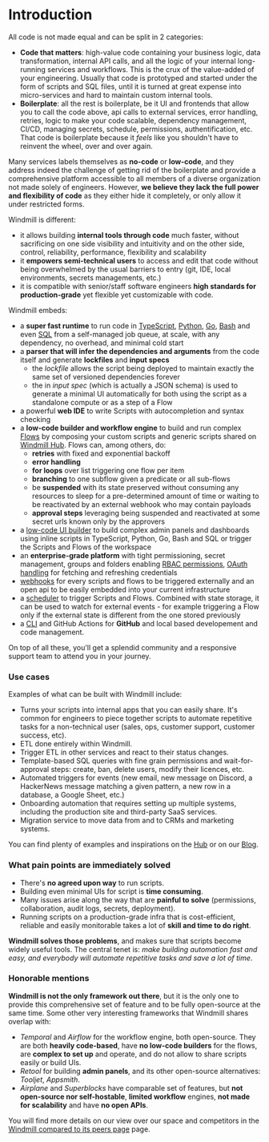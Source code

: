 # Introduction

All code is not made equal and can be split in 2 categories:

- **Code that matters**: high-value code containing your business logic, data
  transformation, internal API calls, and all the logic of your internal
  long-running services and workflows. This is the crux of the value-added of
  your engineering. Usually that code is prototyped and started under the form
  of scripts and SQL files, until it is turned at great expense into
  micro-services and hard to maintain custom internal tools.
- **Boilerplate**: all the rest is boilerplate, be it UI and frontends that
  allow you to call the code above, api calls to external services, error
  handling, retries, logic to make your code scalable, dependency management,
  CI/CD, managing secrets, schedule, permissions, authentification, etc. That
  code is boilerplate because it _feels_ like you shouldn't have to reinvent the
  wheel, over and over again.

Many services labels themselves as **no-code** or **low-code**, and they address
indeed the challenge of getting rid of the boilerplate and provide a
comprehensive platform accessible to all members of a diverse organization not
made solely of engineers. However, **we believe they lack the full power and
flexibility of code** as they either hide it completely, or only allow it under
restricted forms.

Windmill is different:

- it allows building **internal tools through code** much faster, without
  sacrificing on one side visibility and intuitivity and on the other side,
  control, reliability, performance, flexibility and scalability
- it **empowers semi-technical users** to access and edit that code without
  being overwhelmed by the usual barriers to entry (git, IDE, local
  environments, secrets managements, etc.)
- it is compatible with senior/staff software engineers **high standards for
  production-grade** yet flexible yet customizable with code.

Windmill embeds:

- a **super fast runtime** to run code in
  [TypeScript](./getting_started/0_scripts_quickstart/1_typescript_quickstart/index.md),
  [Python](./getting_started/0_scripts_quickstart/2_python_quickstart/index.md),
  [Go](./getting_started/0_scripts_quickstart/3_go_quickstart/index.md),
  [Bash](./getting_started/0_scripts_quickstart/4_bash_quickstart/index.md) and
  even [SQL](./getting_started/0_scripts_quickstart/5_sql_quickstart/index.md)
  from a self-managed job queue, at scale, with any dependency, no overhead, and
  minimal cold start
- a **parser that will infer the dependencies and arguments** from the code
  itself and generate **lockfiles** and **input specs**
  - the _lockfile_ allows the script being deployed to maintain exactly the same
    set of versioned dependencies forever
  - the in _input spec_ (which is actually a JSON schema) is used to generate a
    minimal UI automatically for both using the script as a standalone compute
    or as a step of a Flow
- a powerful **web IDE** to write Scripts with autocompletion and syntax
  checking
- a **low-code builder and workflow engine** to build and run complex
  [Flows](./getting_started/6_flows_quickstart/index.md) by composing your
  custom scripts and generic scripts shared on
  [Windmill Hub](https://hub.windmill.dev). Flows can, among others, do:
  - **retries** with fixed and exponential backoff
  - **error handling**
  - **for loops** over list triggering one flow per item
  - **branching** to one subflow given a predicate or all sub-flows
  - be **suspended** with its state preserved without consuming any resources to
    sleep for a pre-determined amount of time or waiting to be reactivated by an
    external webhook who may contain payloads
  - **approval steps** leveraging being suspended and reactivated at some secret
    urls known only by the approvers
- a [low-code UI builder](./getting_started/7_apps_quickstart/index.md) to build
  complex admin panels and dashboards using inline scripts in TypeScript,
  Python, Go, Bash and SQL or trigger the Scripts and Flows of the workspace
- an **enterprise-grade platform** with tight permissioning, secret management,
  groups and folders enabling
  [RBAC permissions](./reference/index.md#permissions-and-acl),
  [OAuth handling](./advanced/2_setup_oauth/index.md) for fetching and
  refreshing credentials
- [webhooks](./core_concepts/4_webhooks/index.md) for every scripts and flows to
  be triggered externally and an open api to be easily embedded into your
  current infrastructure
- a [scheduler](./core_concepts/5_schedules/index.md) to trigger Scripts and
  Flows. Combined with state storage, it can be used to watch for external
  events - for example triggering a Flow only if the external state is different
  from the one stored previously
- a [CLI](./advanced/3_cli/index.md) and GitHub Actions for **GitHub** and local
  based developement and code management.

On top of all these, you'll get a splendid community and a responsive support
team to attend you in your journey.

### Use cases

Examples of what can be built with Windmill include:

- Turns your scripts into internal apps that you can easily share. It's common
  for engineers to piece together scripts to automate repetitive tasks for a
  non-technical user (sales, ops, customer support, customer success, etc).
- ETL done entirely within Windmill.
- Trigger ETL in other services and react to their status changes.
- Template-based SQL queries with fine grain permissions and wait-for-approval
  steps: create, ban, delete users, modify their licences, etc.
- Automated triggers for events (new email, new message on Discord, a HackerNews
  message matching a given pattern, a new row in a database, a Google Sheet,
  etc.)
- Onboarding automation that requires setting up multiple systems, including the
  production site and third-party SaaS services.
- Migration service to move data from and to CRMs and marketing systems.

You can find plenty of examples and inspirations on the
[Hub](https://hub.windmill.dev) or on our [Blog](/blog).

### What pain points are immediately solved

- There's **no agreed upon way** to run scripts.
- Building even minimal UIs for script is **time consuming**.
- Many issues arise along the way that are **painful to solve** (permissions,
  collaboration, audit logs, secrets, deployment).
- Running scripts on a production-grade infra that is cost-efficient, reliable
  and easily monitorable takes a lot of **skill and time to do right**.

**Windmill solves those problems**, and makes sure that scripts become widely
useful tools. The central tenet is: _make building automation fast and easy, and
everybody will automate repetitive tasks and save a lot of time_.

### Honorable mentions

**Windmill is not the only framework out there**, but it is the only one to
provide this comprehensive set of feature and to be fully open-source at the
same time. Some other very interesting frameworks that Windmill shares overlap
with:

- _Temporal_ and _Airflow_ for the workflow engine, both open-source. They are
  both **heavily code-based**, have **no low-code builders** for the flows, are
  **complex to set up** and operate, and do not allow to share scripts easily or
  build UIs.
- _Retool_ for building **admin panels**, and its other open-source
  alternatives: _Tooljet_, _Appsmith_.
- _Airplane_ and _Superblocks_ have comparable set of features, but **not
  open-source nor self-hostable**, **limited workflow** engines, **not made for
  scalability** and have **no open APIs**.

You will find more details on our view over our space and competitors in the
[Windmill compared to its peers page](https://docs.windmill.dev/docs/misc/windmill_compared_to_peers)
page.
